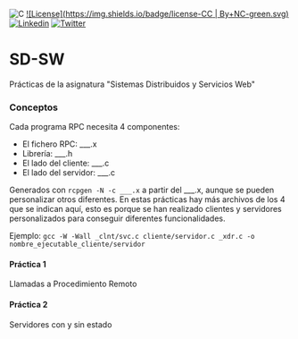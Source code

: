 ![C](https://img.shields.io/badge/C-11-yellow.svg)
[![License](https://img.shields.io/badge/license-CC | By+NC-green.svg)](http://es.creativecommons.org/blog/licencias/) 
[![Linkedin](https://img.shields.io/badge/LinkedIn-Carlos-blue.svg)](https://es.linkedin.com/in/carlosrodriguezhernandez)
[![Twitter](https://img.shields.io/badge/Twitter-carrodher-blue.svg)](https://twitter.com/carrodher)

# SD-SW
Prácticas de la asignatura "Sistemas Distribuidos y Servicios Web"

### Conceptos
Cada programa RPC necesita 4 componentes:
- El fichero RPC: ___.x
- Librería: ___.h
- El lado del cliente: ___.c
- El lado del servidor: ___.c

Generados con `rcpgen -N -c ___.x` a partir del ___.x, aunque se pueden personalizar otros diferentes.
En estas prácticas hay más archivos de los 4 que se indican aquí, esto es porque se han realizado clientes y servidores personalizados para conseguir diferentes funcionalidades.

Ejemplo: `gcc -W -Wall _clnt/svc.c cliente/servidor.c _xdr.c -o nombre_ejecutable_cliente/servidor`

#### Práctica 1
Llamadas a Procedimiento Remoto

#### Práctica 2
Servidores con y sin estado


